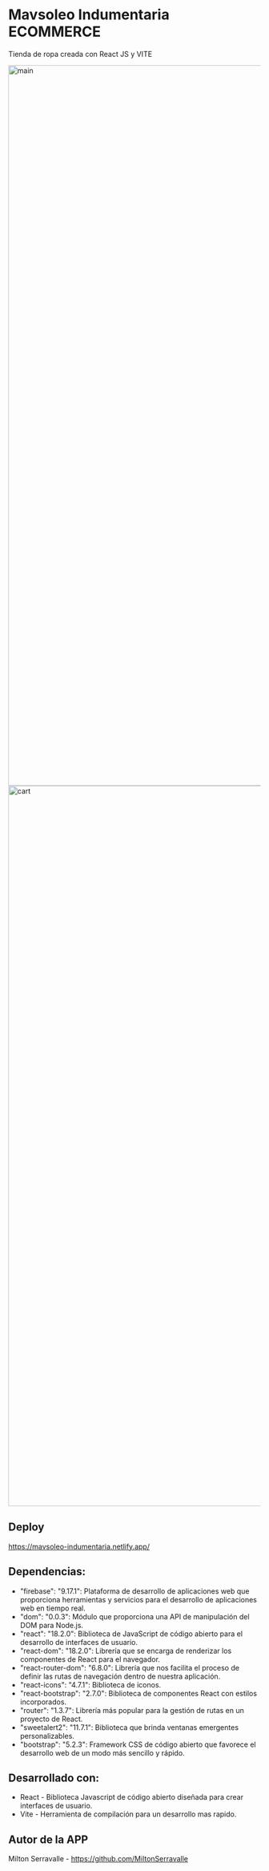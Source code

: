 # Mavsoleo Indumentaria ECOMMERCE

Tienda de ropa creada con React JS y VITE

<img width="1438" src="https://i.ibb.co/0hQX91B/main.jpg" alt="main"> 
<img width="1438" src="https://i.ibb.co/j4H8GTn/cart.jpg" alt="cart" >


## Deploy

https://mavsoleo-indumentaria.netlify.app/


## Dependencias:

- "firebase": "9.17.1": Plataforma de desarrollo de aplicaciones web que proporciona herramientas y servicios para el desarrollo de aplicaciones web en tiempo real.
- "dom": "0.0.3": Módulo que proporciona una API de manipulación del DOM para Node.js.
- "react": "18.2.0": Biblioteca de JavaScript de código abierto para el desarrollo de interfaces de usuario.
- "react-dom": "18.2.0": Librería que se encarga de renderizar los componentes de React para el navegador.
- "react-router-dom": "6.8.0": Librería que nos facilita el proceso de definir las rutas de navegación dentro de nuestra aplicación.
- "react-icons": "4.7.1": Biblioteca de iconos.
- "react-bootstrap": "2.7.0": Biblioteca de componentes React con estilos incorporados.
- "router": "1.3.7": Librería más popular para la gestión de rutas en un proyecto de React.
- "sweetalert2": "11.7.1": Biblioteca que brinda ventanas emergentes personalizables.
- "bootstrap": "5.2.3": Framework CSS de código abierto que favorece el desarrollo web de un modo más sencillo y rápido.

## Desarrollado con:

- React - Biblioteca Javascript de código abierto diseñada para crear interfaces de usuario.
- Vite - Herramienta de compilación para un desarrollo mas rapido.


## Autor de la APP

Milton Serravalle - https://github.com/MiltonSerravalle
